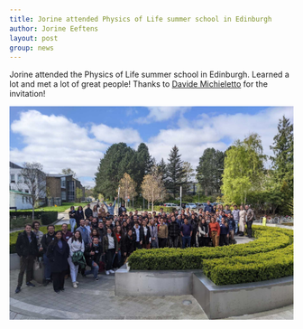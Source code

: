 ```yaml
---
title: Jorine attended Physics of Life summer school in Edinburgh
author: Jorine Eeftens
layout: post
group: news
---
```


Jorine attended the Physics of Life summer school in Edinburgh. Learned a lot and met a lot of great people! Thanks to [Davide Michieletto](https://www2.ph.ed.ac.uk/~dmichiel/) for the invitation!

![edinburgh](/static/img/news/edinburgh.jpg "edinburgh")
